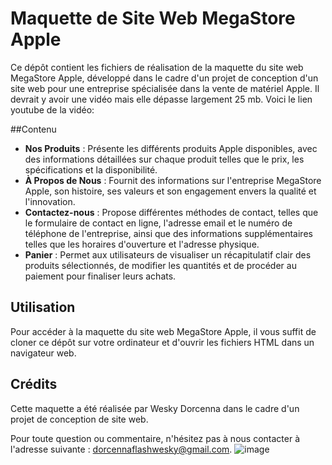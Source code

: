 # Maquette de Site Web MegaStore Apple

Ce dépôt contient les fichiers de réalisation de la maquette du site web MegaStore Apple, développé dans le cadre d'un projet de conception d'un site web pour une entreprise spécialisée dans la vente de matériel Apple. Il devrait y avoir une vidéo mais elle dépasse largement 25 mb. Voici le lien youtube de la vidéo: [
](https://youtu.be/aAr40c2FmqA)

##Contenu

- **Nos Produits** : Présente les différents produits Apple disponibles, avec des informations détaillées sur chaque produit telles que le prix, les spécifications et la disponibilité.
- **À Propos de Nous** : Fournit des informations sur l'entreprise MegaStore Apple, son histoire, ses valeurs et son engagement envers la qualité et l'innovation.
- **Contactez-nous** : Propose différentes méthodes de contact, telles que le formulaire de contact en ligne, l'adresse email et le numéro de téléphone de l'entreprise, ainsi que des informations supplémentaires telles que les horaires d'ouverture et l'adresse physique.
- **Panier** : Permet aux utilisateurs de visualiser un récapitulatif clair des produits sélectionnés, de modifier les quantités et de procéder au paiement pour finaliser leurs achats.


## Utilisation

Pour accéder à la maquette du site web MegaStore Apple, il vous suffit de cloner ce dépôt sur votre ordinateur et d'ouvrir les fichiers HTML dans un navigateur web. 

## Crédits

Cette maquette a été réalisée par Wesky Dorcenna dans le cadre d'un projet de conception de site web.

Pour toute question ou commentaire, n'hésitez pas à nous contacter à l'adresse suivante : dorcennaflashwesky@gmail.com.
![image](https://github.com/Dorcky/Megastore-apple/assets/161785219/a446bea1-7f8d-420c-ab16-18e2292ba733)

